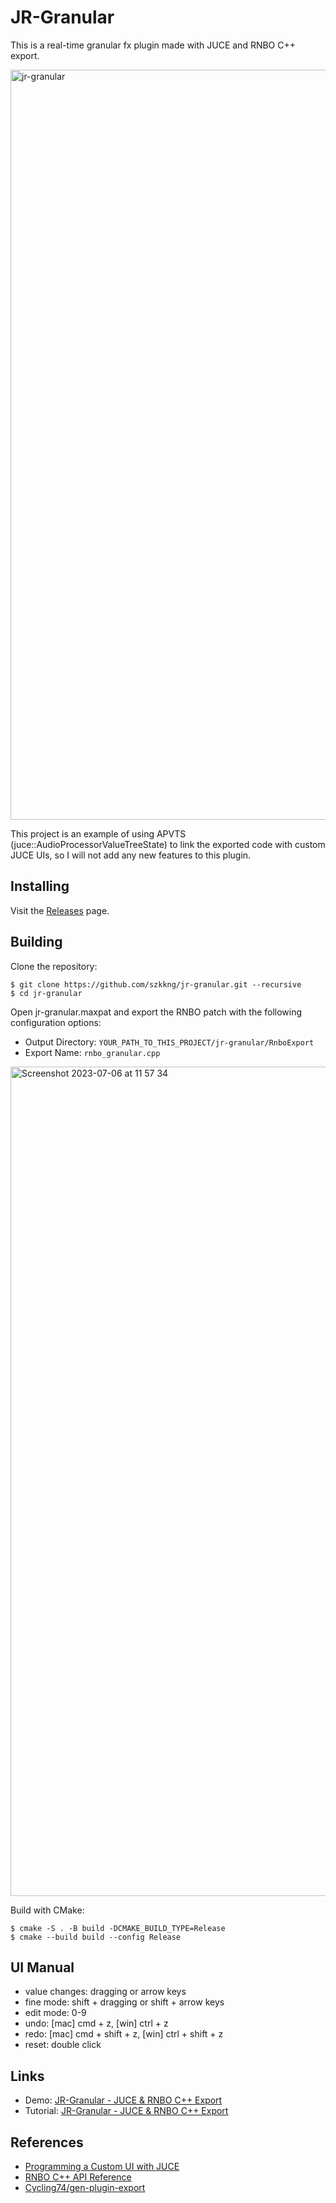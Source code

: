 # JR-Granular
This is a real-time granular fx plugin made with JUCE and RNBO C++ export. 

<img width="1200" alt="jr-granular" src="https://github.com/szkkng/jr-granular/assets/61953352/4a852f7d-2ecb-4c1f-b614-006cf827b726">

This project is an example of using APVTS (juce::AudioProcessorValueTreeState) to link the exported code with custom JUCE UIs, 
so I will not add any new features to this plugin.

## Installing

Visit the [Releases](https://github.com/szkkng/jr-granular/releases/) page.
## Building
Clone the repository:
```
$ git clone https://github.com/szkkng/jr-granular.git --recursive
$ cd jr-granular
```
Open jr-granular.maxpat and export the RNBO patch with the following configuration options:
- Output Directory: `YOUR_PATH_TO_THIS_PROJECT/jr-granular/RnboExport`
- Export Name: `rnbo_granular.cpp`
<img width="1327" alt="Screenshot 2023-07-06 at 11 57 34" src="https://github.com/szkkng/jr-granular/assets/61953352/60f9dc8f-ca62-4141-b540-a644058185f2">

Build with CMake:
```
$ cmake -S . -B build -DCMAKE_BUILD_TYPE=Release
$ cmake --build build --config Release
```

## UI Manual
- value changes: dragging or arrow keys
- fine mode: shift + dragging or shift + arrow keys
- edit mode: 0-9
- undo: [mac] cmd + z, [win] ctrl + z
- redo: [mac] cmd + shift + z, [win] ctrl + shift + z
- reset: double click

## Links
- Demo: [JR-Granular - JUCE & RNBO C++ Export](https://twitter.com/kng_dev/status/1587611842272055297?s=20&t=urpfRicQtbKBhkqoNniYBw)
- Tutorial: [JR-Granular - JUCE & RNBO C++ Export](https://kengo.dev/posts/jr-granular)

## References
- [Programming a Custom UI with JUCE](https://rnbo.cycling74.com/learn/programming-a-custom-ui-with-juce)
- [RNBO C++ API Reference](https://rnbo.cycling74.com/cpp)
- [Cycling74/gen-plugin-export](https://github.com/Cycling74/gen-plugin-export)

